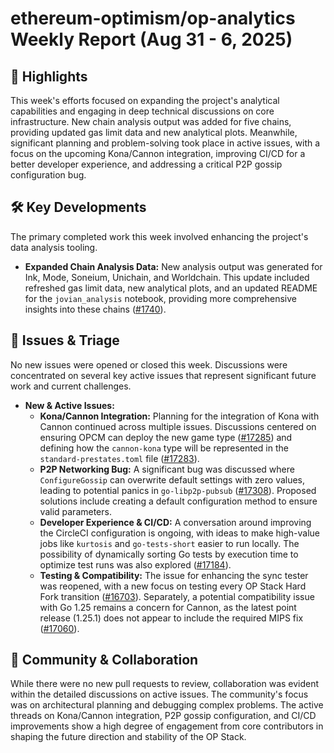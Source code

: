 # ethereum-optimism/op-analytics Weekly Report (Aug 31 - 6, 2025)

## 🚀 Highlights
This week's efforts focused on expanding the project's analytical capabilities and engaging in deep technical discussions on core infrastructure. New chain analysis output was added for five chains, providing updated gas limit data and new analytical plots. Meanwhile, significant planning and problem-solving took place in active issues, with a focus on the upcoming Kona/Cannon integration, improving CI/CD for a better developer experience, and addressing a critical P2P gossip configuration bug.

## 🛠️ Key Developments
The primary completed work this week involved enhancing the project's data analysis tooling.

- **Expanded Chain Analysis Data:** New analysis output was generated for Ink, Mode, Soneium, Unichain, and Worldchain. This update included refreshed gas limit data, new analytical plots, and an updated README for the `jovian_analysis` notebook, providing more comprehensive insights into these chains ([#1740](https://github.com/ethereum-optimism/op-analytics/pull/1740)).

## 🐛 Issues & Triage
No new issues were opened or closed this week. Discussions were concentrated on several key active issues that represent significant future work and current challenges.

- **New & Active Issues:**
    - **Kona/Cannon Integration:** Planning for the integration of Kona with Cannon continued across multiple issues. Discussions centered on ensuring OPCM can deploy the new game type ([#17285](https://github.com/ethereum-optimism/op-analytics/issues/17285)) and defining how the `cannon-kona` type will be represented in the `standard-prestates.toml` file ([#17283](https://github.com/ethereum-optimism/op-analytics/issues/17283)).
    - **P2P Networking Bug:** A significant bug was discussed where `ConfigureGossip` can overwrite default settings with zero values, leading to potential panics in `go-libp2p-pubsub` ([#17308](https://github.com/ethereum-optimism/op-analytics/issues/17308)). Proposed solutions include creating a default configuration method to ensure valid parameters.
    - **Developer Experience & CI/CD:** A conversation around improving the CircleCI configuration is ongoing, with ideas to make high-value jobs like `kurtosis` and `go-tests-short` easier to run locally. The possibility of dynamically sorting Go tests by execution time to optimize test runs was also explored ([#17184](https://github.com/ethereum-optimism/op-analytics/issues/17184)).
    - **Testing & Compatibility:** The issue for enhancing the sync tester was reopened, with a new focus on testing every OP Stack Hard Fork transition ([#16703](https://github.com/ethereum-optimism/op-analytics/issues/16703)). Separately, a potential compatibility issue with Go 1.25 remains a concern for Cannon, as the latest point release (1.25.1) does not appear to include the required MIPS fix ([#17060](https://github.com/ethereum-optimism/op-analytics/issues/17060)).

## 💬 Community & Collaboration
While there were no new pull requests to review, collaboration was evident within the detailed discussions on active issues. The community's focus was on architectural planning and debugging complex problems. The active threads on Kona/Cannon integration, P2P gossip configuration, and CI/CD improvements show a high degree of engagement from core contributors in shaping the future direction and stability of the OP Stack.